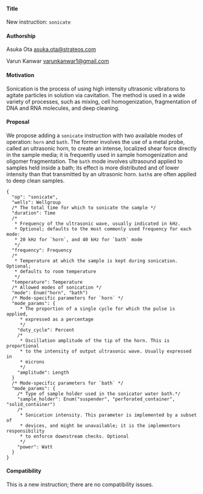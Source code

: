 #### **Title**
New instruction: `sonicate`

#### **Authorship**
Asuka Ota <asuka.ota@strateos.com>

Varun Kanwar <varunkanwar1@gmail.com>

#### **Motivation**
Sonication is the process of using high intensity ultrasonic vibrations to agitate particles in solution via cavitation. The method is used in a wide variety of processes, such as mixing, cell homogenization, fragmentation of DNA and RNA molecules, and deep cleaning.

#### **Proposal**
We propose adding a `sonicate` instruction with two available modes of operation: `horn` and `bath`. The former involves the use of a metal probe, called an ultrasonic horn, to create an intense, localized shear force directly in the sample media; it is frequently used in sample homogenization and oligomer fragmentation. The `bath` mode involves ultrasound applied to samples held inside a bath; its effect is more distributed and of lower intensity than that transmitted by an ultrasonic horn. `bath`s are often applied to deep clean samples.

```
{
  "op": "sonicate",
  "wells": Wellgroup
  /* The total time for which to sonicate the sample */
  "duration": Time
  /*
   * Frequency of the ultrasonic wave, usually indicated in kHz. 
   * Optional; defaults to the most commonly used frequency for each mode:
   * 20 kHz for `horn`, and 40 kHz for `bath` mode
   */
  "frequency": Frequency
  /*
   * Temperature at which the sample is kept during sonication. Optional;
   * defaults to room temperature
   */
  "temperature": Temperature
  /* Allowed modes of sonication */
  "mode": Enum("horn", "bath")
  /* Mode-specific parameters for `horn` */
  "mode_params": {
     * The proportion of a single cycle for which the pulse is applied,
     * expressed as a percentage
     */
    "duty_cycle": Percent
    /*
     * Oscillation amplitude of the tip of the horn. This is proportional
     * to the intensity of output ultrasonic wave. Usually expressed in
     * microns
     */
    "amplitude": Length
  }
  /* Mode-specific parameters for `bath` */
  "mode_params": {
    /* Type of sample holder used in the sonicator water bath.*/
    "sample_holder": Enum("suspender", "perforated_container", "solid_container")
    /* 
     * Sonication intensity. This parameter is implemented by a subset of
     * devices, and might be unavailable; it is the implementors responsibility
     * to enforce downstream checks. Optional
     */
    "power": Watt
  }
}
```

#### **Compatibility**
This is a new instruction; there are no compatibility issues.
